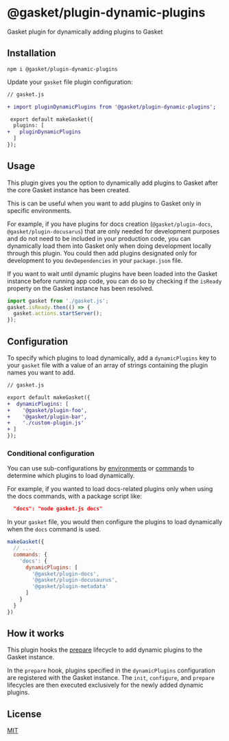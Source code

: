 # @gasket/plugin-dynamic-plugins

Gasket plugin for dynamically adding plugins to Gasket

## Installation

```
npm i @gasket/plugin-dynamic-plugins
```

Update your `gasket` file plugin configuration:

```diff
// gasket.js

+ import pluginDynamicPlugins from '@gasket/plugin-dynamic-plugins';

 export default makeGasket({
  plugins: [
+   pluginDynamicPlugins
  ]
});
```

## Usage

This plugin gives you the option to dynamically add plugins to Gasket after the core Gasket instance has been created.

This is can be useful when you want to add plugins to Gasket only in specific environments.

For example, if you have plugins for docs creation (`@gasket/plugin-docs`, `@gasket/plugin-docusarus`) that are only needed for development purposes and do not need to be included in your production code, you can dynamically load them into Gasket only when doing development locally through this plugin. You could then add plugins designated only for development to you `devDependencies` in your `package.json` file.

If you want to wait until dynamic plugins have been loaded into the Gasket instance before running app code, you can do so by checking if the `isReady` property on the Gasket instance has been resolved.

```js
import gasket from './gasket.js';
gasket.isReady.then(() => {
  gasket.actions.startServer();
});
```

## Configuration

To specify which plugins to load dynamically, add a `dynamicPlugins` key to your `gasket` file with a value of an array of strings containing the plugin names you want to add.

```diff
// gasket.js

export default makeGasket({
+  dynamicPlugins: [
+    '@gasket/plugin-foo', 
+    '@gasket/plugin-bar',
+    './custom-plugin.js'
+ ]
});
```

### Conditional configuration

You can use sub-configurations by [environments] or [commands] to determine
which plugins to load dynamically.

For example, if you wanted to load docs-related plugins only when using the
docs commands, with a package script like:

```json
  "docs": "node gasket.js docs"
```

In your `gasket` file, you would then configure the plugins to load dynamically
when the `docs` command is used.

```js
makeGasket({
  // ...
  commands: {
    'docs': {
      dynamicPlugins: [
        '@gasket/plugin-docs',
        '@gasket/plugin-docusaurus',
        '@gasket/plugin-metadata'
      ]
    }
  }
})
```

## How it works

This plugin hooks the [prepare] lifecycle to add dynamic plugins to the Gasket instance.

In the `prepare` hook, plugins specified in the `dynamicPlugins` configuration
are registered with the Gasket instance.
The `init`, `configure`, and `prepare` lifecycles are then executed exclusively
for the newly added dynamic plugins.

## License

[MIT](./LICENSE.md)

[environments]: ../../docs/configuration.md#environments
[commands]: ../../docs/configuration.md#commands
[prepare]: ../gasket-core/README.md#prepare
